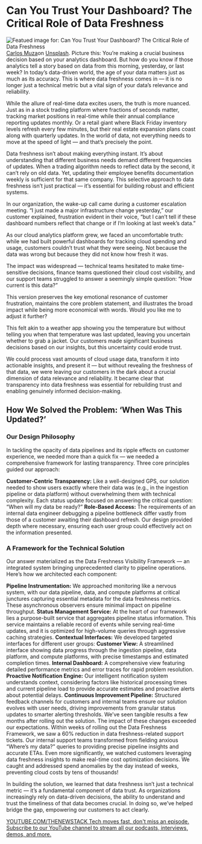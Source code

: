 # Can You Trust Your Dashboard? The Critical Role of Data Freshness
![Featued image for: Can You Trust Your Dashboard? The Critical Role of Data Freshness](https://cdn.thenewstack.io/media/2025/03/b905b7b7-carlos-muza-hpjsku2uysu-unsplash-1024x729.jpg)
[Carlos Muza](https://unsplash.com/@kmuza?utm_content=creditCopyText&utm_medium=referral&utm_source=unsplash)on
[Unsplash](https://unsplash.com/photos/laptop-computer-on-glass-top-table-hpjSkU2UYSU?utm_content=creditCopyText&utm_medium=referral&utm_source=unsplash).
Picture this: You’re making a crucial business decision based on your analytics dashboard. But how do you know if those analytics tell a story based on data from this morning, yesterday, or last week? In today’s data-driven world, the age of your data matters just as much as its accuracy. This is where data freshness comes in — it is no longer just a technical metric but a vital sign of your data’s relevance and reliability.

While the allure of real-time data excites users, the truth is more nuanced. Just as in a stock trading platform where fractions of seconds matter, tracking market positions in real-time while their annual compliance reporting updates monthly. Or a retail giant where Black Friday inventory levels refresh every few minutes, but their real estate expansion plans coast along with quarterly updates. In the world of data, not everything needs to move at the speed of light — and that’s precisely the point.

Data freshness isn’t about making everything instant. It’s about understanding that different business needs demand different frequencies of updates. When a trading algorithm needs to reflect data by the second, it can’t rely on old data. Yet, updating their employee benefits documentation weekly is sufficient for that same company. This selective approach to data freshness isn’t just practical — it’s essential for building robust and efficient systems.

In our organization, the wake-up call came during a customer escalation meeting. “I just made a major infrastructure change yesterday,” our customer explained, frustration evident in their voice, “but I can’t tell if these dashboard numbers reflect that change or if I’m looking at last week’s data.”

As our cloud analytics platform grew, we faced an uncomfortable truth: while we had built powerful dashboards for tracking cloud spending and usage, customers couldn’t trust what they were seeing. Not because the data was wrong but because they did not know how fresh it was.

The impact was widespread — technical teams hesitated to make time-sensitive decisions, finance teams questioned their cloud cost visibility, and our support teams struggled to answer a seemingly simple question: “How current is this data?”

This version preserves the key emotional resonance of customer frustration, maintains the core problem statement, and illustrates the broad impact while being more economical with words. Would you like me to adjust it further?

This felt akin to a weather app showing you the temperature but without telling you when that temperature was last updated, leaving you uncertain whether to grab a jacket. Our customers made significant business decisions based on our insights, but this uncertainty could erode trust.

We could process vast amounts of cloud usage data, transform it into actionable insights, and present it — but without revealing the freshness of that data, we were leaving our customers in the dark about a crucial dimension of data relevance and reliability. It became clear that transparency into data freshness was essential for rebuilding trust and enabling genuinely informed decision-making.

## How We Solved the Problem: ‘When Was This Updated?’
### Our Design Philosophy
In tackling the opacity of data pipelines and its ripple effects on customer experience, we needed more than a quick fix — we needed a comprehensive framework for lasting transparency. Three core principles guided our approach:

**Customer-Centric Transparency:** Like a well-designed GPS, our solution needed to show users exactly where their data was (e.g., in the ingestion pipeline or data platform) without overwhelming them with technical complexity. Each status update focused on answering the critical question: “When will my data be ready?”
**Role-Based Access:** The requirements of an internal data engineer debugging a pipeline bottleneck differ vastly from those of a customer awaiting their dashboard refresh. Our design provided depth where necessary, ensuring each user group could effectively act on the information presented.
### A Framework for the Technical Solution
Our answer materialized as the Data Freshness Visibility Framework — an integrated system bringing unprecedented clarity to pipeline operations. Here’s how we architected each component:

**Pipeline Instrumentation:** We approached monitoring like a nervous system, with our data pipeline, data, and compute platforms at critical junctures capturing essential metadata for the data freshness metrics. These asynchronous observers ensure minimal impact on pipeline throughput.
**Status Management Service:** At the heart of our framework lies a purpose-built service that aggregates pipeline status information. This service maintains a reliable record of events while serving real-time updates, and it is optimized for high-volume queries through aggressive caching strategies.
**Contextual Interfaces:** We developed targeted interfaces for different user groups:
**Customer View:** A streamlined interface showing data progress through the ingestion pipeline, data platform, and compute platforms, with precise timestamps and estimated completion times.
**Internal Dashboard:** A comprehensive view featuring detailed performance metrics and error traces for rapid problem resolution.
**Proactive Notification Engine:** Our intelligent notification system understands context, considering factors like historical processing times and current pipeline load to provide accurate estimates and proactive alerts about potential delays.
**Continuous Improvement Pipeline:** Structured feedback channels for customers and internal teams ensure our solution evolves with user needs, driving improvements from granular status updates to smarter alerting thresholds.
We’ve seen tangible results a few months after rolling out the solution. The impact of these changes exceeded our expectations. Within weeks of rolling out the Data Freshness Framework, we saw a 60% reduction in data freshness-related support tickets. Our internal support teams transformed from fielding anxious “Where’s my data?” queries to providing precise pipeline insights and accurate ETAs. Even more significantly, we watched customers leveraging data freshness insights to make real-time cost optimization decisions. We caught and addressed spend anomalies by the day instead of weeks, preventing cloud costs by tens of thousands!

In building the solution, we learned that data freshness isn’t just a technical metric — it’s a fundamental component of data trust. As organizations increasingly rely on data-driven decisions, the ability to understand and trust the timeliness of that data becomes crucial. In doing so, we’ve helped bridge the gap, empowering our customers to act clearly.

[
YOUTUBE.COM/THENEWSTACK
Tech moves fast, don't miss an episode. Subscribe to our YouTube
channel to stream all our podcasts, interviews, demos, and more.
](https://youtube.com/thenewstack?sub_confirmation=1)